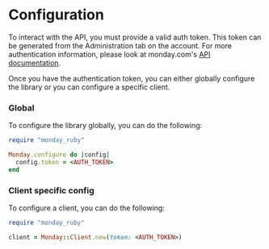 # Configuration

To interact with the API, you must provide a valid auth token. This token can be generated from the Administration tab on the account. For more authentication information, please look at monday.com's [API documentation](https://developer.monday.com/api-reference/docs/authentication).

Once you have the authentication token, you can either globally configure the library or you can configure a specific client.

### Global

To configure the library globally, you can do the following:

```ruby
require "monday_ruby"

Monday.configure do |config|
  config.token = <AUTH_TOKEN>
end
```

### Client specific config

To configure a client, you can do the following:

```ruby
require "monday_ruby"

client = Monday::Client.new(token: <AUTH_TOKEN>)
```

